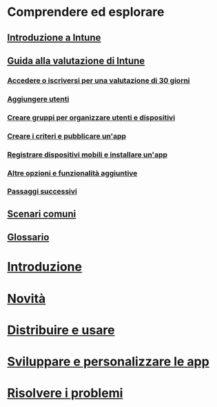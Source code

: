 # Comprendere ed esplorare
## [Introduzione a Intune](introduction-to-microsoft-intune.md)
## [Guida alla valutazione di Intune](get-started-with-a-30-day-trial-of-microsoft-intune.md)
### [Accedere o iscriversi per una valutazione di 30 giorni](get-started-with-a-30-day-trial-of-microsoft-intune-step-1.md)
### [Aggiungere utenti](get-started-with-a-30-day-trial-of-microsoft-intune-step-2.md)
### [Creare gruppi per organizzare utenti e dispositivi](get-started-with-a-30-day-trial-of-microsoft-intune-step-3.md)
### [Creare i criteri e pubblicare un'app](get-started-with-a-30-day-trial-of-microsoft-intune-step-4.md)
### [Registrare dispositivi mobili e installare un'app](get-started-with-a-30-day-trial-of-microsoft-intune-step-5.md)
### [Altre opzioni e funzionalità aggiuntive](get-started-with-a-30-day-trial-of-microsoft-intune-step-6.md)
### [Passaggi successivi](get-started-with-a-30-day-trial-of-microsoft-intune-step-7.md)
## [Scenari comuni](common-ways-to-use-intune.md)
## [Glossario](intune-glossary.md)

# [Introduzione](/intune/get-started/get-started)
# [Novità](/intune/whats-new/whats-new-in-microsoft-intune)
<!-- # [Plan and Design](/intune/plan-design/ways-to-do-enterprise-mobility) -->
# [Distribuire e usare](/intune/deploy-use/overview-of-device-and-app-lifecycles-in-microsoft-intune)
# [Sviluppare e personalizzare le app](/intune/develop/intune-app-sdk)
# [Risolvere i problemi](/intune/troubleshoot/general-troubleshooting-tips-for-microsoft-intune)


<!--HONumber=Nov16_HO4-->


